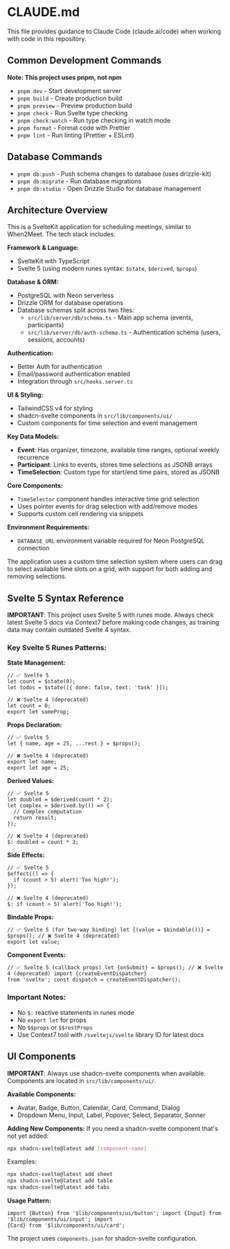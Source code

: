 # CLAUDE.md

This file provides guidance to Claude Code (claude.ai/code) when working with code in this repository.

## Common Development Commands

**Note: This project uses pnpm, not npm**

- `pnpm dev` - Start development server
- `pnpm build` - Create production build
- `pnpm preview` - Preview production build
- `pnpm check` - Run Svelte type checking
- `pnpm check:watch` - Run type checking in watch mode
- `pnpm format` - Format code with Prettier
- `pnpm lint` - Run linting (Prettier + ESLint)

## Database Commands

- `pnpm db:push` - Push schema changes to database (uses drizzle-kit)
- `pnpm db:migrate` - Run database migrations
- `pnpm db:studio` - Open Drizzle Studio for database management

## Architecture Overview

This is a SvelteKit application for scheduling meetings, similar to When2Meet. The tech stack includes:

**Framework & Language:**

- SvelteKit with TypeScript
- Svelte 5 (using modern runes syntax: `$state`, `$derived`, `$props`)

**Database & ORM:**

- PostgreSQL with Neon serverless
- Drizzle ORM for database operations
- Database schemas split across two files:
    - `src/lib/server/db/schema.ts` - Main app schema (events, participants)
    - `src/lib/server/db/auth-schema.ts` - Authentication schema (users, sessions, accounts)

**Authentication:**

- Better Auth for authentication
- Email/password authentication enabled
- Integration through `src/hooks.server.ts`

**UI & Styling:**

- TailwindCSS v4 for styling
- shadcn-svelte components in `src/lib/components/ui/`
- Custom components for time selection and event management

**Key Data Models:**

- **Event**: Has organizer, timezone, available time ranges, optional weekly recurrence
- **Participant**: Links to events, stores time selections as JSONB arrays
- **TimeSelection**: Custom type for start/end time pairs, stored as JSONB

**Core Components:**

- `TimeSelector` component handles interactive time grid selection
- Uses pointer events for drag selection with add/remove modes
- Supports custom cell rendering via snippets

**Environment Requirements:**

- `DATABASE_URL` environment variable required for Neon PostgreSQL connection

The application uses a custom time selection system where users can drag to select available time slots on a grid, with support for both adding and removing selections.

## Svelte 5 Syntax Reference

**IMPORTANT**: This project uses Svelte 5 with runes mode. Always check latest Svelte 5 docs via Context7 before making code changes, as training data may contain outdated Svelte 4 syntax.

### Key Svelte 5 Runes Patterns:

**State Management:**

```svelte
// ✅ Svelte 5
let count = $state(0);
let todos = $state([{ done: false, text: 'task' }]);

// ❌ Svelte 4 (deprecated)
let count = 0;
export let someProp;
```

**Props Declaration:**

```svelte
// ✅ Svelte 5
let { name, age = 25, ...rest } = $props();

// ❌ Svelte 4 (deprecated)
export let name;
export let age = 25;
```

**Derived Values:**

```svelte
// ✅ Svelte 5
let doubled = $derived(count * 2);
let complex = $derived.by(() => {
  // Complex computation
  return result;
});

// ❌ Svelte 4 (deprecated)
$: doubled = count * 2;
```

**Side Effects:**

```svelte
// ✅ Svelte 5
$effect(() => {
  if (count > 5) alert('Too high!');
});

// ❌ Svelte 4 (deprecated)
$: if (count > 5) alert('Too high!');
```

**Bindable Props:**

```svelte
// ✅ Svelte 5 (for two-way binding) let {(value = $bindable())} = $props(); // ❌ Svelte 4 (deprecated)
export let value;
```

**Component Events:**

```svelte
// ✅ Svelte 5 (callback props) let {onSubmit} = $props(); // ❌ Svelte 4 (deprecated) import {createEventDispatcher}
from 'svelte'; const dispatch = createEventDispatcher();
```

### Important Notes:

- No `$:` reactive statements in runes mode
- No `export let` for props
- No `$$props` or `$$restProps`
- Use Context7 tool with `/sveltejs/svelte` library ID for latest docs

## UI Components

**IMPORTANT**: Always use shadcn-svelte components when available. Components are located in `src/lib/components/ui/`.

**Available Components:**

- Avatar, Badge, Button, Calendar, Card, Command, Dialog
- Dropdown Menu, Input, Label, Popover, Select, Separator, Sonner

**Adding New Components:**
If you need a shadcn-svelte component that's not yet added:

```bash
npx shadcn-svelte@latest add [component-name]
```

Examples:

```bash
npx shadcn-svelte@latest add sheet
npx shadcn-svelte@latest add table
npx shadcn-svelte@latest add tabs
```

**Usage Pattern:**

```svelte
import {Button} from '$lib/components/ui/button'; import {Input} from '$lib/components/ui/input'; import
{Card} from '$lib/components/ui/card';
```

The project uses `components.json` for shadcn-svelte configuration.
